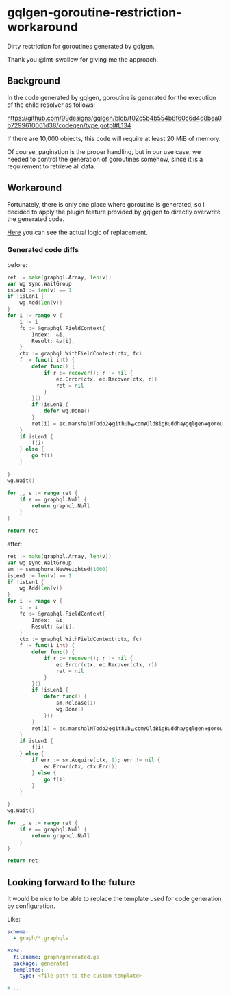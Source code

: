 # gqlgen-goroutine-restriction-workaround

Dirty restriction for goroutines generated by gqlgen.

Thank you @lmt-swallow  for giving me the approach.

## Background

In the code generated by gqlgen, goroutine is generated for the execution of the child resolver as follows:

https://github.com/99designs/gqlgen/blob/f02c5b4b554b8f60c6d4d8bea0b7299610001d38/codegen/type.gotpl#L134

If there are 10,000 objects, this code will require at least 20 MiB of memory.

Of course, pagination is the proper handling, but in our use case, we needed to control the generation of goroutines somehow, since it is a requirement to retrieve all data.

## Workaround

Fortunately, there is only one place where goroutine is generated, so I decided to apply the plugin feature provided by gqlgen to directly overwrite the generated code.

[Here](./cmd/gqlgen/main.go) you can see the actual logic of replacement.


### Generated code diffs

before:

```go
ret := make(graphql.Array, len(v))
var wg sync.WaitGroup
isLen1 := len(v) == 1
if !isLen1 {
    wg.Add(len(v))
}
for i := range v {
    i := i
    fc := &graphql.FieldContext{
        Index:  &i,
        Result: &v[i],
    }
    ctx := graphql.WithFieldContext(ctx, fc)
    f := func(i int) {
        defer func() {
            if r := recover(); r != nil {
                ec.Error(ctx, ec.Recover(ctx, r))
                ret = nil
            }
        }()
        if !isLen1 {
            defer wg.Done()
        }
        ret[i] = ec.marshalNTodo2ᚖgithubᚗcomᚋOldBigBuddhaᚋgqlgenᚑgoroutineᚑrestrictionᚑworkaroundᚋgraphᚋmodelᚐTodo(ctx, sel, v[i])
    }
    if isLen1 {
        f(i)
    } else {
        go f(i)
    }

}
wg.Wait()

for _, e := range ret {
    if e == graphql.Null {
        return graphql.Null
    }
}

return ret
```

after:

```go
ret := make(graphql.Array, len(v))
var wg sync.WaitGroup
sm := semaphore.NewWeighted(1000)
isLen1 := len(v) == 1
if !isLen1 {
    wg.Add(len(v))
}
for i := range v {
    i := i
    fc := &graphql.FieldContext{
        Index:  &i,
        Result: &v[i],
    }
    ctx := graphql.WithFieldContext(ctx, fc)
    f := func(i int) {
        defer func() {
            if r := recover(); r != nil {
                ec.Error(ctx, ec.Recover(ctx, r))
                ret = nil
            }
        }()
        if !isLen1 {
            defer func() {
                sm.Release(1)
                wg.Done()
            }()
        }
        ret[i] = ec.marshalNTodo2ᚖgithubᚗcomᚋOldBigBuddhaᚋgqlgenᚑgoroutineᚑrestrictionᚑworkaroundᚋgraphᚋmodelᚐTodo(ctx, sel, v[i])
    }
    if isLen1 {
        f(i)
    } else {
        if err := sm.Acquire(ctx, 1); err != nil {
            ec.Error(ctx, ctx.Err())
        } else {
            go f(i)
        }
    }

}
wg.Wait()

for _, e := range ret {
    if e == graphql.Null {
        return graphql.Null
    }
}

return ret
```

## Looking forward to the future

It would be nice to be able to replace the template used for code generation by configuration.


Like:

```yaml
schema:
  - graph/*.graphqls

exec:
  filename: graph/generated.go
  package: generated
  templates:
    type: <file path to the custom template>

# ...
```